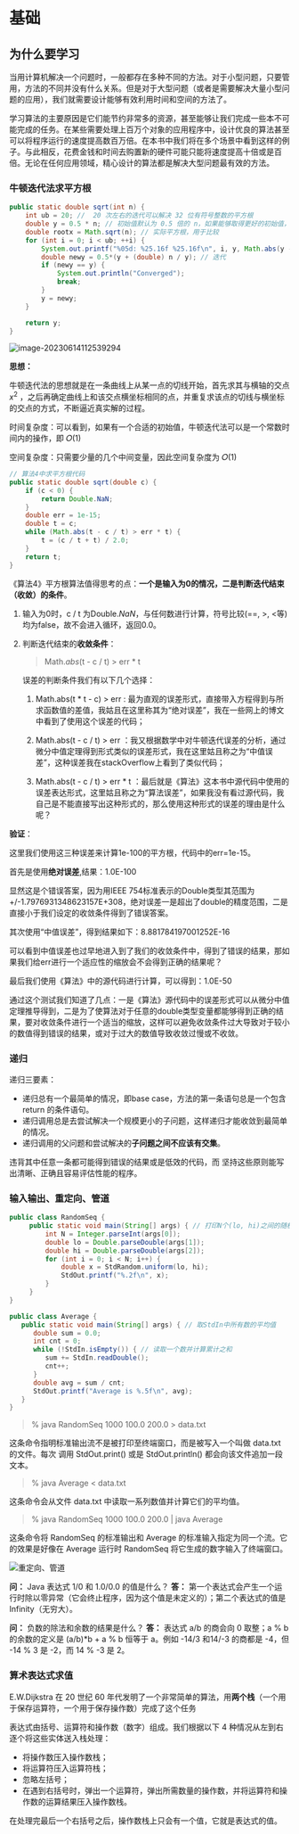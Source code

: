 # 基础

## 为什么要学习
当用计算机解决一个问题时，一般都存在多种不同的方法。对于小型问题，只要管用，方法的不同并没有什么关系。但是对于大型问题（或者是需要解决大量小型问题的应用），我们就需要设计能够有效利用时间和空间的方法了。

学习算法的主要原因是它们能节约非常多的资源，甚至能够让我们完成一些本不可能完成的任务。在某些需要处理上百万个对象的应用程序中，设计优良的算法甚至可以将程序运行的速度提高数百万倍。在本书中我们将在多个场景中看到这样的例子。与此相反，花费金钱和时间去购置新的硬件可能只能将速度提高十倍或是百倍。无论在任何应用领域，精心设计的算法都是解决大型问题最有效的方法。

### 牛顿迭代法求平方根

```java
public static double sqrt(int n) {
    int ub = 20; //  20 次左右的迭代可以解决 32 位有符号整数的平方根
    double y = 0.5 * n; // 初始值默认为 0.5 倍的 n，如果能够取得更好的初始值，算法性能会有进一步的提升
    double rootx = Math.sqrt(n); // 实际平方根，用于比较
    for (int i = 0; i < ub; ++i) {
        System.out.printf("%05d: %25.16f %25.16f\n", i, y, Math.abs(y - rootx) / rootx);
        double newy = 0.5*(y + (double) n / y); // 迭代
        if (newy == y) {
            System.out.println("Converged");
            break;
        }
        y = newy;
    }

    return y;
}
```

![image-20230614112539294](基础.assets/image-20230614112539294.png)

**思想：**

牛顿迭代法的思想就是在一条曲线上从某一点的切线开始，首先求其与横轴的交点 $x^2$ ，之后再确定曲线上和该交点横坐标相同的点，并重复求该点的切线与横坐标的交点的方式，不断逼近真实解的过程。

时间复杂度：可以看到，如果有一个合适的初始值，牛顿迭代法可以是一个常数时间内的操作，即 𝑂(1)

空间复杂度：只需要少量的几个中间变量，因此空间复杂度为 𝑂(1)

```java
// 算法4中求平方根代码 
public static double sqrt(double c) {
    if (c < 0) {
        return Double.NaN;
    }
    double err = 1e-15;
    double t = c;
    while (Math.abs(t - c / t) > err * t) {
        t = (c / t + t) / 2.0;
    }
    return t;
}
```

《算法4》平方根算法值得思考的点：**一个是输入为0的情况，二是判断迭代结束（收敛）的条件**。

1. 输入为0时，c / t 为Double.*NaN*，与任何数进行计算，符号比较(==, >, <等) 均为false，故不会进入循环，返回0.0。

2. 判断迭代结束的**收敛条件**：

   > Math.*abs*(t - c / t) > err * t

   误差的判断条件我们有以下几个选择：

   1. Math.abs(t * t - c) > err : 最为直观的误差形式，直接带入方程得到与所求函数值的差值，我姑且在这里称其为“绝对误差”，我在一些网上的博文中看到了使用这个误差的代码；

   2. Math.abs(t - c / t) > err ：我又根据数学中对牛顿迭代误差的分析，通过微分中值定理得到形式类似的误差形式，我在这里姑且称之为“中值误差”，这种误差我在stackOverflow上看到了类似代码；

   3. Math.abs(t - c / t) > err * t ：最后就是《算法》这本书中源代码中使用的误差表达形式，这里姑且称之为“算法误差”，如果我没有看过源代码，我自己是不能直接写出这种形式的，那么使用这种形式的误差的理由是什么呢？
   
      

**验证**：

这里我们使用这三种误差来计算1e-100的平方根，代码中的err=1e-15。

首先是使用**绝对误差**,结果：1.0E-100

显然这是个错误答案，因为用IEEE 754标准表示的Double类型其范围为+/-1.7976931348623157E+308，绝对误差一是超出了double的精度范围，二是直接小于我们设定的收敛条件得到了错误答案。

其次使用“中值误差”，得到结果如下：8.881784197001252E-16

可以看到中值误差也过早地进入到了我们的收敛条件中，得到了错误的结果，那如果我们给err进行一个适应性的缩放会不会得到正确的结果呢？

最后我们使用《算法》中的源代码进行计算，可以得到：1.0E-50

通过这个测试我们知道了几点：一是《算法》源代码中的误差形式可以从微分中值定理推导得到，二是为了使算法对于任意的double类型变量都能够得到正确的结果，要对收敛条件进行一个适当的缩放，这样可以避免收敛条件过大导致对于较小的数值得到错误的结果，或对于过大的数值导致收敛过慢或不收敛。

### 递归

递归三要素：

* 递归总有一个最简单的情况，即base case，方法的第一条语句总是一个包含 return 的条件语句。
* 递归调用总是去尝试解决一个规模更小的子问题，这样递归才能收敛到最简单的情况。
* 递归调用的父问题和尝试解决的**子问题之间不应该有交集**。

违背其中任意一条都可能得到错误的结果或是低效的代码，而 坚持这些原则能写出清晰、正确且容易评估性能的程序。


### 输入输出、重定向、管道

```java
public class RandomSeq {
     public static void main(String[] args) { // 打印N个(lo, hi)之间的随机值
         int N = Integer.parseInt(args[0]);
         double lo = Double.parseDouble(args[1]);
         double hi = Double.parseDouble(args[2]);
         for (int i = 0; i < N; i++) {
             double x = StdRandom.uniform(lo, hi);
             StdOut.printf("%.2f\n", x);
         }
     }
}

public class Average {
   public static void main(String[] args) { // 取StdIn中所有数的平均值
      double sum = 0.0;
      int cnt = 0;
      while (!StdIn.isEmpty()) { // 读取一个数并计算累计之和
         sum += StdIn.readDouble();
         cnt++;
      }
      double avg = sum / cnt;
      StdOut.printf("Average is %.5f\n", avg);
   }
}
```

> % java RandomSeq 1000 100.0 200.0 > data.txt

这条命令指明标准输出流不是被打印至终端窗口，而是被写入一个叫做 data.txt 的文件。每次 调用 StdOut.print() 或是 StdOut.println() 都会向该文件追加一段文本。

> % java Average < data.txt

这条命令会从文件 data.txt 中读取一系列数值并计算它们的平均值。

> % java RandomSeq 1000 100.0 200.0 | java Average

这条命令将 RandomSeq 的标准输出和 Average 的标准输入指定为同一个流。它的效果是好像在 Average 运行时 RandomSeq 将它生成的数字输入了终端窗口。

![重定向、管道](基础.assets/chapter01_01.png)


**问：** Java 表达式 1/0 和 1.0/0.0 的值是什么？
**答：** 第一个表达式会产生一个运行时除以零异常（它会终止程序，因为这个值是未定义的）；第二个表达式的值是 Infinity（无穷大）。

**问：** 负数的除法和余数的结果是什么？
**答：** 表达式 a/b 的商会向 0 取整；a % b 的余数的定义是 (a/b)*b + a % b 恒等于 a。例如 -14/3 和14/-3 的商都是 -4，但 -14 % 3 是 -2，而 14 % -3 是 2。

### 算术表达式求值

E.W.Dijkstra 在 20 世纪 60 年代发明了一个非常简单的算法，用**两个栈**（一个用于保存运算符，一个用于保存操作数）完成了这个任务

表达式由括号、运算符和操作数（数字）组成。我们根据以下 4 种情况从左到右逐个将这些实体送入栈处理：
* 将操作数压入操作数栈；
* 将运算符压入运算符栈；
* 忽略左括号；
* 在遇到右括号时，弹出一个运算符，弹出所需数量的操作数，并将运算符和操作数的运算结果压入操作数栈。

在处理完最后一个右括号之后，操作数栈上只会有一个值，它就是表达式的值。









